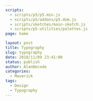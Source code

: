 ```yaml
---
scripts:
  - scripts/p5/p5.min.js
  - scripts/p5/addons/p5.dom.js
  - scripts/sketches/main-sketch.js
  - scripts/p5-utilities/palettes.js
page: home

layout: post
title: Typography
slug: typography
date: 2018/11/09 23:41:00
status: publish
author: AlanDecode
categories: 
  - Maverick
tags:
  - Design
  - Typography
---
```


<div id="sketch" class="pl-10">
  <div id="main-sketch-holder">
  </div>
</div>
